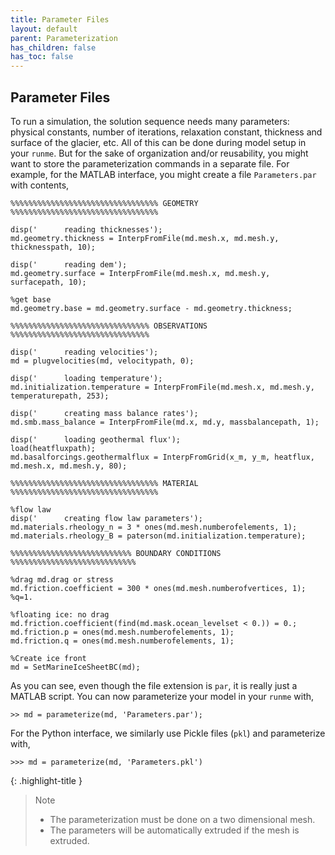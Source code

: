 ```yaml
---
title: Parameter Files
layout: default
parent: Parameterization
has_children: false
has_toc: false
---
```


## Parameter Files
To run a simulation, the solution sequence needs many parameters: physical constants, number of iterations, relaxation constant, thickness and surface of the glacier, etc. All of this can be done during model setup in your `runme`. But for the sake of organization and/or reusability, you might want to store the parameterization commands in a separate file. For example, for the MATLAB interface, you might create a file `Parameters.par` with contents,
````
%%%%%%%%%%%%%%%%%%%%%%%%%%%%%%%%% GEOMETRY %%%%%%%%%%%%%%%%%%%%%%%%%%%%%%%%%

disp('      reading thicknesses');
md.geometry.thickness = InterpFromFile(md.mesh.x, md.mesh.y, thicknesspath, 10);

disp('      reading dem');
md.geometry.surface = InterpFromFile(md.mesh.x, md.mesh.y, surfacepath, 10);

%get base
md.geometry.base = md.geometry.surface - md.geometry.thickness;

%%%%%%%%%%%%%%%%%%%%%%%%%%%%%%% OBSERVATIONS %%%%%%%%%%%%%%%%%%%%%%%%%%%%%%%

disp('      reading velocities');
md = plugvelocities(md, velocitypath, 0);

disp('      loading temperature');
md.initialization.temperature = InterpFromFile(md.mesh.x, md.mesh.y, temperaturepath, 253);

disp('      creating mass balance rates');
md.smb.mass_balance = InterpFromFile(md.x, md.y, massbalancepath, 1);

disp('      loading geothermal flux'); 
load(heatfluxpath); 
md.basalforcings.geothermalflux = InterpFromGrid(x_m, y_m, heatflux, md.mesh.x, md.mesh.y, 80);

%%%%%%%%%%%%%%%%%%%%%%%%%%%%%%%%% MATERIAL %%%%%%%%%%%%%%%%%%%%%%%%%%%%%%%%%

%flow law 
disp('      creating flow law parameters');
md.materials.rheology_n = 3 * ones(md.mesh.numberofelements, 1);
md.materials.rheology_B = paterson(md.initialization.temperature);

%%%%%%%%%%%%%%%%%%%%%%%%%%% BOUNDARY CONDITIONS %%%%%%%%%%%%%%%%%%%%%%%%%%%%

%drag md.drag or stress
md.friction.coefficient = 300 * ones(md.mesh.numberofvertices, 1); %q=1.

%floating ice: no drag
md.friction.coefficient(find(md.mask.ocean_levelset < 0.)) = 0.;
md.friction.p = ones(md.mesh.numberofelements, 1);
md.friction.q = ones(md.mesh.numberofelements, 1);

%Create ice front
md = SetMarineIceSheetBC(md);
````
As you can see, even though the file extension is `par`, it is really just a MATLAB script. You can now parameterize your model in your `runme` with,
````
>> md = parameterize(md, 'Parameters.par');
````

For the Python interface, we similarly use Pickle files (`pkl`) and parameterize with,
````
>>> md = parameterize(md, 'Parameters.pkl')
````

{: .highlight-title }
> Note
>
> - The parameterization must be done on a two dimensional mesh.
> - The parameters will be automatically extruded if the mesh is extruded.


